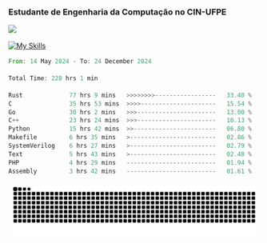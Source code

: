 
### Estudante de Engenharia da Computação no CIN-UFPE
<div>
      <!--<img width=400 src="https://github-readme-stats.vercel.app/api?username=Zed201&show_icons=true&theme=tokyonight" /-->
      <img width=400 src='https://leetcode.card.workers.dev/Zed201?theme=nord&font=baloo&extension=null' />
</div>


[![My Skills](https://skillicons.dev/icons?i=c,cpp,rust,py,java,neovim&theme=dark)](https://skillicons.dev)

<!--START_SECTION:waka-->

```rust
From: 14 May 2024 - To: 24 December 2024

Total Time: 228 hrs 1 min

Rust             77 hrs 9 mins   >>>>>>>>-----------------   33.40 %
C                35 hrs 53 mins  >>>>---------------------   15.54 %
Go               30 hrs 2 mins   >>>----------------------   13.00 %
C++              23 hrs 24 mins  >>>----------------------   10.13 %
Python           15 hrs 42 mins  >>-----------------------   06.80 %
Makefile         6 hrs 35 mins   >------------------------   02.86 %
SystemVerilog    6 hrs 27 mins   >------------------------   02.79 %
Text             5 hrs 43 mins   >------------------------   02.48 %
PHP              4 hrs 29 mins   -------------------------   01.94 %
Assembly         3 hrs 42 mins   -------------------------   01.61 %
```

<!--END_SECTION:waka-->

<picture>
  <source media="(prefers-color-scheme: dark)" srcset="https://github.com/Zed201/Zed201/blob/output/github-contribution-grid-snake-dark.svg" />
  <img alt="github-snake" src="https://github.com/Zed201/Zed201/blob/output/github-contribution-grid-snake-dark.svg" />
</picture>
